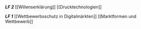 ***LF 2***
[[Willenserklärung]]
[[Drucktechnologien]]

***LF 1***
[[Wettbewerbsschutz in Digitalmärkten]]
[[Marktformen und Wettbewerb]]